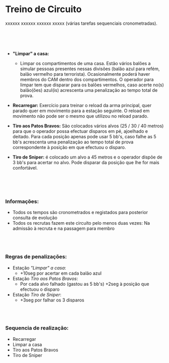 # Treino de Circuito

xxxxxx xxxxxx xxxxxx xxxxx (várias tarefas sequenciais cronometradas).




<br><br><br>

* **"Limpar" a casa:**
  * Limpar os compartimentos de uma casa. Estão vários balões a simular pessoas presentes nessas divisões (balão azul para refém, balão vermelho para terrorista). Ocasionalmente poderá haver membros do CAM dentro dos compartimentos. O operador para limpar tem que disparar para os balões vermelhos, caso acerte no(s) balão(ões) azul(is) acrescenta uma penalização ao tempo total de prova.
  
* **Recarregar:** Exercício para treinar o reload da arma principal, quer parado quer em movimento para a estação seguinte. O reload em movimento não pode ser o mesmo que utilizou no reload parado.

* **Tiro aos Patos Bravos:** São colocados vários alvos (25 / 30 / 40 metros) para que o operador possa efectuar disparos em pé, ajoelhado e deitado. Para cada posição apenas pode usar 5 bb's, caso falhe as 5 bb's acrescenta uma penalização ao tempo total de prova correspondente à posição em que efectuou o disparo.

* **Tiro de Sniper:** é colocado um alvo a 45 metros e o operador dispõe de 3 bb's para acertar no alvo. Pode disparar da posição que lhe for mais confortável.


<br><br><br>

### Informações:

 * Todos os tempos são cronometrados e registados para posterior consulta de evolução
 * Todos os recrutas fazem este circuíto pelo menos duas vezes: Na admissão à recruta e na passagem para membro


<br><br>

### Regras de penalizações:

 * Estação _"Limpar" a casa_:
   * +10seg por acertar em cada balão azul
 * Estação _Tiro aos Patos Bravos_:
   * Por cada alvo falhado (gastou as 5 bb's) +2seg à posição que efectuou o disparo
 * Estação _Tiro de Sniper_:
   * +3seg por falhar os 3 disparos


<br><br>

### Sequencia de realização:

 * Recarregar
 * Limpar a casa
 * Tiro aos Patos Bravos
 * Tiro de Sniper